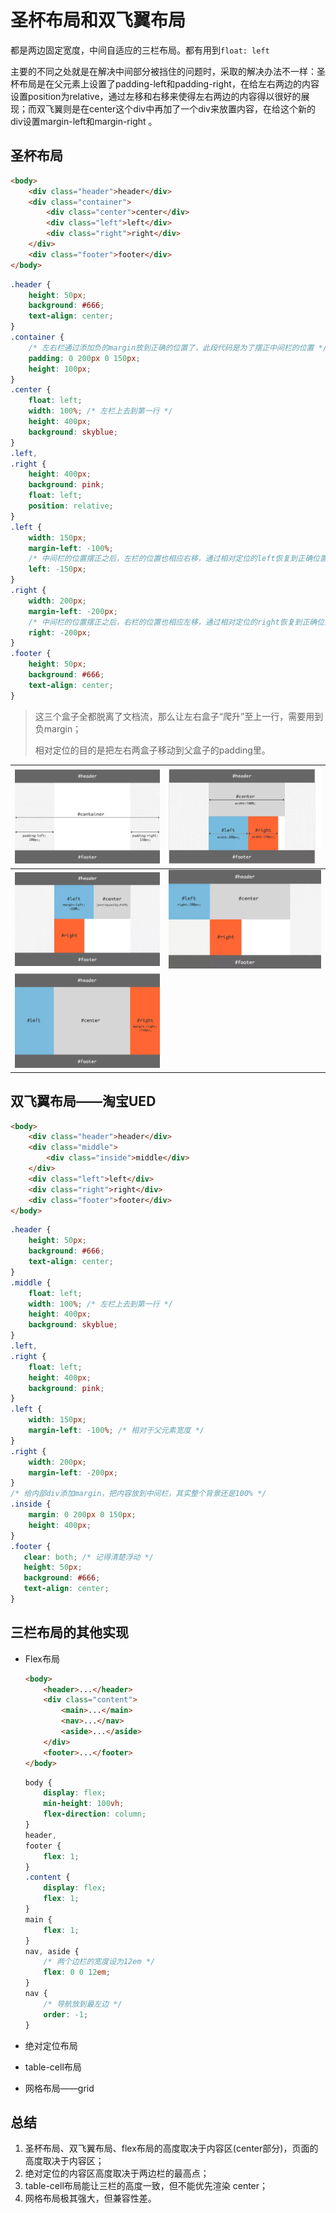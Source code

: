 # 圣杯布局和双飞翼布局

都是两边固定宽度，中间自适应的三栏布局。都有用到`float: left`

主要的不同之处就是在解决中间部分被挡住的问题时，采取的解决办法不一样：圣杯布局是在父元素上设置了padding-left和padding-right，在给左右两边的内容设置position为relative，通过左移和右移来使得左右两边的内容得以很好的展现；而双飞翼则是在center这个div中再加了一个div来放置内容，在给这个新的div设置margin-left和margin-right 。

## 圣杯布局

```html
<body>
    <div class="header">header</div>
    <div class="container">
        <div class="center">center</div>
        <div class="left">left</div>
        <div class="right">right</div>
    </div>
    <div class="footer">footer</div>
</body>
```

```css
.header {
    height: 50px;
    background: #666;
    text-align: center;
}
.container {
    /* 左右栏通过添加负的margin放到正确的位置了，此段代码是为了摆正中间栏的位置 */
    padding: 0 200px 0 150px;
    height: 100px;
}
.center {
    float: left;
    width: 100%; /* 左栏上去到第一行 */
    height: 400px;
    background: skyblue;
}
.left,
.right {
    height: 400px;
    background: pink;
    float: left;
    position: relative;
}
.left {
    width: 150px;
    margin-left: -100%;
    /* 中间栏的位置摆正之后，左栏的位置也相应右移，通过相对定位的left恢复到正确位置 */
    left: -150px;
}
.right {
    width: 200px;
    margin-left: -200px;
    /* 中间栏的位置摆正之后，右栏的位置也相应左移，通过相对定位的right恢复到正确位置 */
    right: -200px;
}
.footer {
    height: 50px;
    background: #666;
    text-align: center;
}
```

> 这三个盒子全都脱离了文档流，那么让左右盒子“爬升”至上一行，需要用到负margin；
>
> 相对定位的目的是把左右两盒子移动到父盒子的padding里。

| ![img](../assets/imgs/img-032.webp) | ![img](../assets/imgs/img-033.webp) |
| ----------------------------------- | ----------------------------------- |
| ![img](../assets/imgs/img-034.webp) | ![img](../assets/imgs/img-035.webp) |
| ![img](../assets/imgs/img-036.webp) |                                     |

## 双飞翼布局——淘宝UED

```html
<body>
    <div class="header">header</div> 
    <div class="middle">
    	<div class="inside">middle</div>
    </div>
    <div class="left">left</div>
    <div class="right">right</div>
    <div class="footer">footer</div>
</body>
```

```css
.header {
    height: 50px;
    background: #666;
    text-align: center;
}
.middle {
    float: left;
    width: 100%; /* 左栏上去到第一行 */     
    height: 400px;
    background: skyblue;
}
.left,
.right {
    float: left;
    height: 400px;
    background: pink;
}
.left {
    width: 150px;
    margin-left: -100%; /* 相对于父元素宽度 */
}
.right {
    width: 200px;
    margin-left: -200px;
}
/* 给内部div添加margin，把内容放到中间栏，其实整个背景还是100% */
.inside {
    margin: 0 200px 0 150px;
    height: 400px;
}
.footer {
   clear: both; /* 记得清楚浮动 */
   height: 50px;
   background: #666;
   text-align: center;
}
```

## 三栏布局的其他实现

- Flex布局

  ```html
  <body>
      <header>...</header>
      <div class="content">
          <main>...</main>
          <nav>...</nav>
          <aside>...</aside>
      </div>
      <footer>...</footer>
  </body>
  ```

  ```css
  body {
      display: flex;
      min-height: 100vh;
      flex-direction: column;
  }
  header,
  footer {
      flex: 1;
  }
  .content {
      display: flex;
      flex: 1;
  }
  main {
      flex: 1;
  }
  nav, aside {
      /* 两个边栏的宽度设为12em */
      flex: 0 0 12em;
  }
  nav {
      /* 导航放到最左边 */
      order: -1;
  }
  ```

- 绝对定位布局

- table-cell布局

- 网格布局——grid

## 总结

1. 圣杯布局、双飞翼布局、flex布局的高度取决于内容区(center部分)，页面的高度取决于内容区；
2. 绝对定位的内容区高度取决于两边栏的最高点；
3. table-cell布局能让三栏的高度一致，但不能优先渲染 center；
4. 网格布局极其强大，但兼容性差。